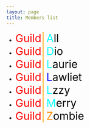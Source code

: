 ```yaml
---
layout: page
title: Members list
---
```


 - <span style="color:red; font-size: 2em;">Guild</span><span style="color:orange; font-size: 2em;">|</span> <span style="color:#00FFFF; font-size: 2em;">A</span><span style="color:black; font-size: 2em;">ll</span>
 - <span style="color:red; font-size: 2em;">Guild</span><span style="color:orange; font-size: 2em;">|</span> <span style="color:#00FFFF; font-size: 2em;">D</span><span style="color:black; font-size: 2em;">io</span>
 - <span style="color:red; font-size: 2em;">Guild</span><span style="color:orange; font-size: 2em;">|</span> <span style="color:#00FFFF; font-size: 2em;">L</span><span style="color:black; font-size: 2em;">aurie</span>
 - <span style="color:red; font-size: 2em;">Guild</span><span style="color:orange; font-size: 2em;">|</span> <span style="color:#0000FF; font-size: 2em;">L</span><span style="color:black; font-size: 2em;">awliet</span>
 - <span style="color:red; font-size: 2em;">Guild</span><span style="color:orange; font-size: 2em;">|</span> <span style="color:#00FFFF; font-size: 2em;">L</span><span style="color:black; font-size: 2em;">zzy</span>
 - <span style="color:red; font-size: 2em;">Guild</span><span style="color:orange; font-size: 2em;">|</span> <span style="color:#00FFFF; font-size: 2em;">M</span><span style="color:black; font-size: 2em;">erry</span>
 - <span style="color:red; font-size: 2em;">Guild</span><span style="color:orange; font-size: 2em;">|</span> <span style="color:#FF8C00; font-size: 2em;">Z</span><span style="color:black; font-size: 2em;">ombie</span>

